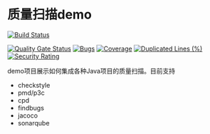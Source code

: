 质量扫描demo
===========
[![Build Status](http://jenkins.sz-shuwei.com/buildStatus/icon?job=code-quality-verify-demo)](http://jenkins.sz-shuwei.com/job/code-quality-verify-demo/)

[![Quality Gate Status](http://sonar.compass.sz-shuwei.com/api/project_badges/measure?project=bigdata%3ADemo%3Acode-quality-verify-demo&metric=alert_status)](http://sonar.compass.sz-shuwei.com/dashboard?id=bigdata%3ADemo%3Acode-quality-verify-demo)
[![Bugs](http://sonar.compass.sz-shuwei.com/api/project_badges/measure?project=bigdata%3ADemo%3Acode-quality-verify-demo&metric=bugs)](http://sonar.compass.sz-shuwei.com/dashboard?id=bigdata%3ADemo%3Acode-quality-verify-demo)
[![Coverage](http://sonar.compass.sz-shuwei.com/api/project_badges/measure?project=bigdata%3ADemo%3Acode-quality-verify-demo&metric=coverage)](http://sonar.compass.sz-shuwei.com/dashboard?id=bigdata%3ADemo%3Acode-quality-verify-demo)
[![Duplicated Lines (%)](http://sonar.compass.sz-shuwei.com/api/project_badges/measure?project=bigdata%3ADemo%3Acode-quality-verify-demo&metric=duplicated_lines_density)](http://sonar.compass.sz-shuwei.com/dashboard?id=bigdata%3ADemo%3Acode-quality-verify-demo)
[![Security Rating](http://sonar.compass.sz-shuwei.com/api/project_badges/measure?project=bigdata%3ADemo%3Acode-quality-verify-demo&metric=security_rating)](http://sonar.compass.sz-shuwei.com/dashboard?id=bigdata%3ADemo%3Acode-quality-verify-demo)







demo项目展示如何集成各种Java项目的质量扫描。目前支持

- checkstyle
- pmd/p3c
- cpd
- findbugs
- jacoco
- sonarqube





